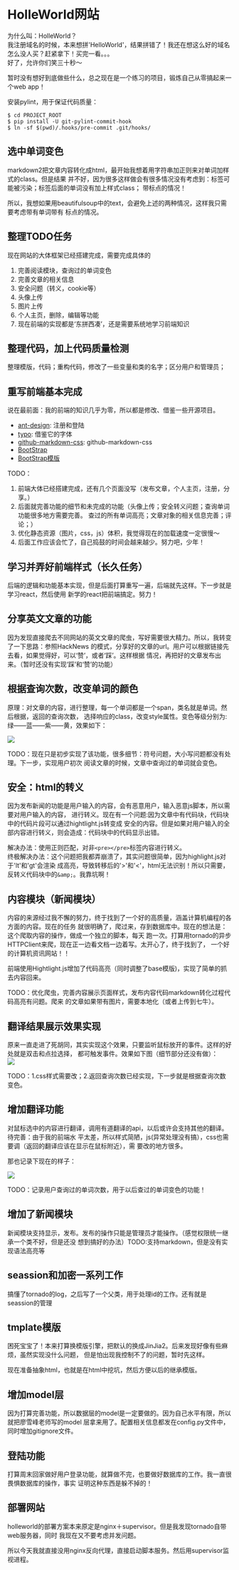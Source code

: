 # HolleWorld网站
为什么叫：HolleWorld？  
我注册域名的时候，本来想拼'HelloWorld'，结果拼错了！我还在想这么好的域名怎么没人买？赶紧拿下！买完一看。。。  
好了，允许你们笑三十秒～

暂时没有想好到底做些什么，总之现在是一个练习的项目，锻炼自己从零搞起来一个web app！

安装pylint，用于保证代码质量：

```
$ cd PROJECT_ROOT
$ pip install -U git-pylint-commit-hook
$ ln -sf $(pwd)/.hooks/pre-commit .git/hooks/
```
## 选中单词变色
markdown2把文章内容转化成html，最开始我想着用字符串加正则来对单词加样式的class。但是结果
并不好，因为很多这样做会有很多情况没有考虑到：标签可能被污染；标签后面的单词没有加上样式class；
带标点的情况！

所以，我想如果用beautifulsoup中的text，会避免上述的两种情况，这样我只需要考虑带有单词带有
标点的情况。

## 整理TODO任务
现在网站的大体框架已经搭建完成，需要完成具体的 

1. 完善阅读模块，查询过的单词变色
2. 完善文章的相关信息
3. 安全问题（转义，cookie等）
4. 头像上传
5. 图片上传
6. 个人主页，删除，编辑等功能
7. 现在前端的实现都是‘东拼西凑’，还是需要系统地学习前端知识

## 整理代码，加上代码质量检测
整理模版，代码；重构代码，修改了一些变量和类的名字；区分用户和管理员；

## 重写前端基本完成
说在最前面：我的前端的知识几乎为零，所以都是修改、借鉴一些开源项目。

- [ant-design](http://ant.design/#/): 注册和登陆
- [typo](https://github.com/sofish/typo.css): 借鉴它的字体
- [github-markdown-css](https://github.com/sindresorhus/github-markdown-css): github-markdown-css
- [BootStrap](http://v3.bootcss.com/getting-started/)
- [BootStrap模版](http://v3.bootcss.com/examples/jumbotron-narrow/)

TODO：

1. 前端大体已经搭建完成，还有几个页面没写（发布文章，个人主页，注册，分享。）
2. 后面就完善功能的细节和未完成的功能（头像上传；安全转义问题；查询单词功能很多地方需要完善。
查过的所有单词高亮；文章对象的相关信息完善；评论；）  
3. 优化静态资源（图片，css，js）体积，我觉得现在的加载速度一定很慢～
4. 后面工作应该会忙了，自己捣鼓的时间会越来越少。努力吧，少年！

## 学习并弄好前端样式（长久任务）
后端的逻辑和功能基本实现，但是后面打算重写一遍，后端就先这样。下一步就是学习react，然后使用
新学的react把前端搞定。努力！

## 分享英文文章的功能
因为发现直接爬去不同网站的英文文章的爬虫，写好需要很大精力。所以，我转变了一下思路：参照HackNews
的模式，分享好的文章的url。用户可以根据链接先去看，如果觉得好，可以‘赞’，或者‘踩’。这样根据
情况，再把好的文章发布出来。（暂时还没有实现‘踩’和‘赞’的功能）

## 根据查询次数，改变单词的颜色
原理：对文章的内容，进行整理，每一个单词都是一个span，类名就是单词。然后根据，返回的查询次数，
选择响应的class，改变style属性。变色等级分别为:绿——蓝——紫——黄，效果如下：

![](http://7xqirw.com1.z0.glb.clouddn.com/%E5%8D%95%E8%AF%8D%E5%8F%98%E8%89%B2%E6%95%88%E6%9E%9C.gif)

TODO：现在只是初步实现了该功能，很多细节：符号问题，大小写问题都没有处理。下一步，实现用户初次
阅读文章的时候，文章中查询过的单词就会变色。

## 安全：html的转义
因为发布新闻的功能是用户输入的内容，会有恶意用户，输入恶意js脚本，所以需要对用户输入的内容，
进行转义。现在有一个问题:因为文章中有代码块，代码块中的代码片段可以通过hightlight.js转变成
安全的内容。但是如果对用户输入的全部内容进行转义，则会造成：代码块中的代码显示出错。

解决办法：使用正则匹配，对非`<pre></pre>`标签内容进行转义。  
终极解决办法：这个问题把我都弄崩溃了，其实问题很简单，因为highlight.js对于'lt'和'gt'会渲染
成高亮，导致转移后的'>'和'<'，html无法识别！所以只需要，反转义代码块中的`&amp;`。我靠坑啊！

## 内容模块（新闻模块）
内容的来源经过我不懈的努力，终于找到了一个好的高质量，涵盖计算机编程的各方面的内容。现在的任务
就很明确了，爬过来，存到数据库中。现在的想法是：这个爬取内容的操作，做成一个独立的脚本，每天
跑一次。打算用tornado的异步HTTPClient来爬，现在正一边看文档一边着写。太开心了，终于找到了，
一个好的计算机资讯网站！！

前端使用Hightlight.js增加了代码高亮（同时调整了base模版)，实现了简单的抓去内容回来。

TODO：优化爬虫，完善内容展示页面样式，发布内容代码markdown转化过程代码高亮有问题。爬来
的文章如果带有图片，需要本地化（或者上传到七牛）。

## 翻译结果展示效果实现
原来一直走进了死胡同，其实实现这个效果，只要监听鼠标放开的事件。这样的好处就是双击和点拉选择，
都可触发事件。效果如下图（细节部分还没有做）：  
![](http://7xqirw.com1.z0.glb.clouddn.com/3%E6%9C%88%2029%2C%202016%2017%3A32.gif)

TODO：1.css样式需要改；2.返回查询次数已经实现，下一步就是根据查询次数变色。

## 增加翻译功能
对鼠标选中的内容进行翻译，调用有道翻译的api，以后或许会支持其他的翻译。待完善：由于我的前端水
平太差，所以样式简陋，js(异常处理没有搞），css也需要调（返回的翻译应该在显示在鼠标附近），需
要改的地方很多。

那也记录下现在的样子：

![](http://7xqirw.com1.z0.glb.clouddn.com/holleworld%E7%BF%BB%E8%AF%91%E5%AE%9E%E7%8E%B01.gif)

TODO：记录用户查询过的单词次数，用于以后查过的单词变色的功能！

## 增加了新闻模块
新闻模块支持显示，发布。发布的操作只能是管理员才能操作。（感觉权限统一继承一个类不好，但是还没
想到搞好的办法）TODO:支持markdown，但是没有实现语法高亮等

## seassion和加密一系列工作
搞懂了tornado的log，之后写了一个父类，用于处理id的工作。还有就是seassion的管理

## tmplate模版
困死宝宝了！本来打算换模版引擎，把默认的换成JinJia2。后来发现好像有些麻烦，虽然实现没什么问题，
但是怕出现我控制不了的问题，暂时先这样。

现在准备抽象html，也就是在html中挖坑，然后方便以后的继承模版。

## 增加model层
因为打算完善功能，所以数据层的model是一定要做的。因为自己水平有限，所以就把廖雪峰老师写的model
层拿来用了。配置相关信息都发在config.py文件中，同时增加gitignore文件。

## 登陆功能
打算周末回家做好用户登录功能，就算做不完，也要做好数据库的工作。我一直很畏惧数据库的操作，事实
证明这种东西是躲不掉的！

## 部署网站
holleworld的部署方案本来原定是nginx＋supervisor。但是我发现tornado自带web服务器，同时
我现在又不要考虑并发问题。

所以今天我就直接没用nginx反向代理，直接启动脚本服务。然后用supervisor监视进程。
